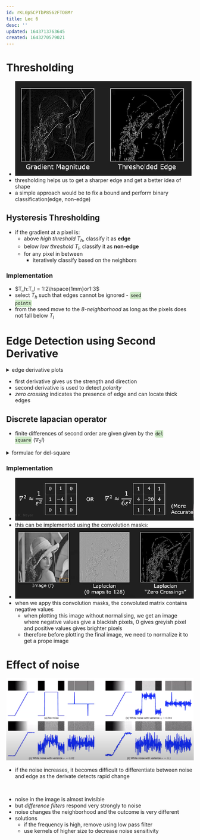 ```yaml
---
id: rKL0p5CPTbP8562FTO8Mr
title: Lec 6
desc: ''
updated: 1643713763645
created: 1643270579021
---
```

# Thresholding

- ![](/assets/images/2022-01-30-15-52-25.png)
- thresholding helps us to get a sharper edge and get a better idea of shape
- a simple approach would be to fix a bound and perform binary classification(edge, non-edge)

## Hysteresis Thresholding

- if the gradient at a pixel is:
  - above *high threshold* $T_h$, classify it as **edge**
  - below *low threshold* $T_l$, classify it as **non-edge**
  - for any pixel in between
    - iteratively classify based on the neighbors

### Implementation

- $T_h:T_l = 1:2\hspace{1mm}or1:3$
- select $T_h$ such that edges cannot be ignored - <code style="background-color: #43b02a40; padding:3px 2px; border-radius: 5px">seed points</code>
- from the seed move to the *8-neighborhood* as long as the pixels does not fall below $T_l$

# Edge Detection using Second Derivative

<details>
<summary>edge derivative plots</summary>

![](/assets/images/2022-02-01-12-03-57.png)

</details>

- first derivative gives us the strength and direction
- second derivative is used to detect *polarity*
- *zero crossing* indicates the presence of edge and can locate thick edges

## Discrete lapacian operator

- finite differences of second order are given given by the <code style="background-color: #43b02a40; padding:3px 2px; border-radius: 5px">del square</code> ($\nabla_2 I$)
<details>
<summary>formulae for del-square</summary>

![](/assets/images/2022-02-01-16-03-54.png)

</details>

### Implementation

- ![](/assets/images/2022-02-01-16-05-17.png)
- this can be implemented using the convolution masks:
- ![](/assets/images/2022-02-01-16-28-48.png)
- when we appy this convolution masks, the convoluted matrix contains negative values
  - when plotting this image without normalising, we get an image where negative values give a blackish pixels, 0 gives greyish pixel and positive values gives brighter pixels
  - therefore before plotting the final image, we need to normalize it to get a prope image

# Effect of noise

![](/assets/images/2022-02-01-12-19-45.png)
- if the noise increases, it becomes difficult to differentiate between noise and edge as the derivate detects rapid change

<br>

- noise in the image is almost invisible 
- but *difference filters* respond very strongly to noise
- noise changes the neighborhood and the outcome is very different
- solutions
  - if the frequency is high, remove using low pass filter
  - use kernels of higher size to decrease noise sensitivity